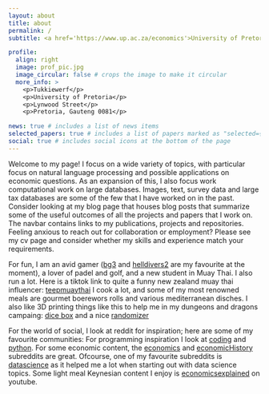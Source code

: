 ```yaml
---
layout: about
title: about
permalink: /
subtitle: <a href='https://www.up.ac.za/economics'>University of Pretoria</a>, <a href='#'>UP-Macrolab</a>

profile:
  align: right
  image: prof_pic.jpg
  image_circular: false # crops the image to make it circular
  more_info: >
    <p>Tukkiewerf</p>
    <p>University of Pretoria</p>
    <p>Lynwood Street</p>
    <p>Pretoria, Gauteng 0081</p>

news: true # includes a list of news items
selected_papers: true # includes a list of papers marked as "selected={true}"
social: true # includes social icons at the bottom of the page
---
```


Welcome to my page! I focus on a wide variety of topics, with particular focus on natural language processing and possible applications on economic questions. 
As an expansion of this, I also focus work computational work on large databases. 
Images, text, survey data and large tax databases are some of the few that I have worked on in the past. 
Consider looking at my blog page that houses blog posts that summarize some of the useful outcomes of all the projects and papers that I work on. 
The navbar contains links to my publications, projects and repositories. 
Feeling anxious to reach out for collaboration or employment? 
Please see my cv page and consider whether my skills and experience match your requirements. 


For fun, I am an avid gamer ([bg3](https://baldursgate3.game) and [helldivers2](https://en.wikipedia.org/wiki/Helldivers_2) are my favourite at the moment), a lover of padel and golf, and a new student in Muay Thai. 
I also run a lot. 
Here is a tiktok link to quite a funny new zealand muay thai influencer: 
[teepmuaythai](https://www.tiktok.com/@teepmuaythai/video/7352469993725971713?is_from_webapp=1&sender_device=pc&web_id=7353998440697103878)
I cook a lot, and some of my most renowned meals are gourmet boerewors rolls and various mediterranean disches. 
I also like 3D printing things like this to help me in my dungeons and dragons campaing: [dice box](https://www.thingiverse.com/thing:2964977) and a nice [randomizer](https://www.thingiverse.com/thing:2511974)


For the world of social, I look at reddit for inspiration; here are some of my favourite communities:
For programming inspiration I look at [coding](https://www.reddit.com/r/coding/s/Hdkrhj3C5E) and [python](https://www.reddit.com/r/Python/s/j7BjzSeMR4). For some economic content, the [economics](https://www.reddit.com/r/Economics/s/AAURWJdU5k) and [economicHistory](https://www.reddit.com/r/EconomicHistory/s/CZK4Mj4Hu9) subreddits are great. Ofcourse, one of my favourite subreddits is [datascience](https://www.reddit.com/r/datascience/s/R6OO2Ev5c1) as it helped me a lot when starting out with data science topics. 
Some light meal Keynesian content I enjoy is [economicsexplained](https://youtube.com/@EconomicsExplained?si=Gwq3durvyYCOuFO6) on youtube. 



<!-- 
Write your biography here. Tell the world about yourself. Link to your favorite [subreddit](http://reddit.com). You can put a picture in, too. The code is already in, just name your picture `prof_pic.jpg` and put it in the `img/` folder. -->

<!-- Put your address / P.O. box / other info right below your picture. You can also disable any of these elements by editing `profile` property of the YAML header of your `_pages/about.md`. Edit `_bibliography/papers.bib` and Jekyll will render your [publications page](/al-folio/publications/) automatically. -->

<!-- Link to your social media connections, too. This theme is set up to use [Font Awesome icons](https://fontawesome.com/) and [Academicons](https://jpswalsh.github.io/academicons/), like the ones below. Add your Facebook, Twitter, LinkedIn, Google Scholar, or just disable all of them. -->
